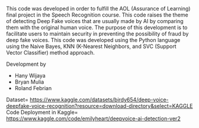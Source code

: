 This code was developed in order to fulfill the AOL (Assurance of Learning) final project in the Speech Recognition course. This code raises the theme of detecting Deep Fake voices that are usually made by AI by comparing them with the original human voice. The purpose of this development is to facilitate users to maintain security in preventing the possibility of fraud by deep fake voices. This code was developed using the Python language using the Naive Bayes, KNN (K-Nearest Neighbors, and SVC (Support Vector Classifier) method approach.

Development by
- Hany Wijaya
- Bryan Mulia
- Roland Febrian
  
Dataset= https://www.kaggle.com/datasets/birdy654/deep-voice-deepfake-voice-recognition?resource=download-directory&select=KAGGLE
Code Deployment in Kaggle= https://www.kaggle.com/code/emilyheart/deepvoice-ai-detection-ver2
